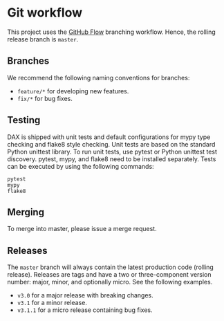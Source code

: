 # Git workflow

This project uses the [GitHub Flow](https://guides.github.com/introduction/flow/) branching workflow.
Hence, the rolling release branch is `master`.
 
## Branches

We recommend the following naming conventions for branches:

- `feature/*` for developing new features.
- `fix/*` for bug fixes.

## Testing

DAX is shipped with unit tests and default configurations for mypy type checking and flake8 style checking.
Unit tests are based on the standard Python unittest library.
To run unit tests, use pytest or Python unittest test discovery.
pytest, mypy, and flake8 need to be installed separately.
Tests can be executed by using the following commands:

```shell
pytest
mypy
flake8
```

## Merging

To merge into master, please issue a merge request.

## Releases

The `master` branch will always contain the latest production code (rolling release).
Releases are tags and have a two or three-component version number: major, minor, and optionally micro.
See the following examples.

- `v3.0` for a major release with breaking changes.
- `v3.1` for a minor release.
- `v3.1.1` for a micro release containing bug fixes.
